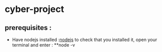 # cyber-project

## prerequisites : 

- Have nodejs installed :[nodejs](https://nodejs.org/en)
to check that you installed it, open your terminal and enter :
**node -v

